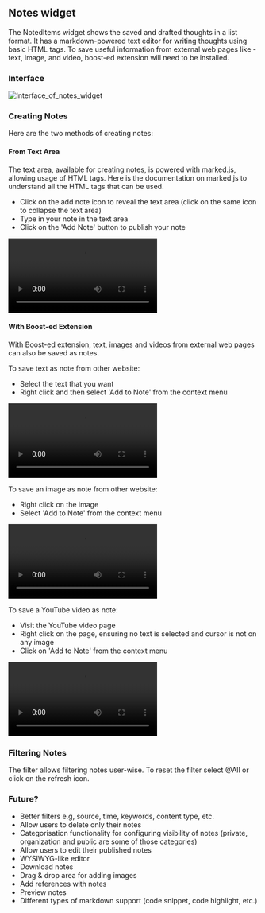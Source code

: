 ## Notes widget

The NotedItems widget shows the saved and drafted thoughts in a list format. It has a markdown-powered text editor for writing thoughts using basic HTML tags. To save useful information from external web pages like - text, image, and video, boost-ed extension will need to be installed.


### Interface

![Interface_of_notes_widget](https://gitlab.com/edvanta/gomad/thoughtjumper/tj-dictionary/-/wikis/uploads/dbc11f00045c468fae3bd55a8e57ed44/Interface_of_notes_widget.png)

### Creating Notes

Here are the two methods of creating notes:

#### From Text Area

The text area, available for creating notes, is powered with marked.js, allowing usage of HTML tags. Here is the documentation on marked.js to understand all the HTML tags that can be used.

- Click on the add note icon to reveal the text area (click on the same icon to collapse the text area)
- Type in your note in the text area
- Click on the 'Add Note' button to publish your note

![Adding_Notes_via_Text_Area](https://gitlab.com/edvanta/gomad/thoughtjumper/tj-dictionary/-/wikis/uploads/428fb91a983bd54a8550a5a08613d3b7/Adding_Notes_via_Text_Area.webm)

#### With Boost-ed Extension

With Boost-ed extension, text, images and videos from external web pages can also be saved as notes.

To save text as note from other website:
- Select the text that you want
- Right click and then select 'Add to Note' from the context menu

![Adding_text_as_note_via_Boost-ed_Extension](https://gitlab.com/edvanta/gomad/thoughtjumper/tj-dictionary/-/wikis/uploads/e61a105813122c5de20b21a75733852e/Adding_text_as_note_via_Boost-ed_Extension.webm)

To save an image as note from other website:
- Right click on the image
- Select 'Add to Note' from the context menu

![Adding_image_as_a_note](https://gitlab.com/edvanta/gomad/thoughtjumper/tj-dictionary/-/wikis/uploads/8fd2e1a880c98c701daf6d303aea1510/Adding_image_as_a_note.webm)

To save a YouTube video as note:
- Visit the YouTube video page
- Right click on the page, ensuring no text is selected and cursor is not on any image
- Click on 'Add to Note' from the context menu

![Adding_youtube_video_as_note_via_boosted_extension](https://gitlab.com/edvanta/gomad/thoughtjumper/tj-dictionary/-/wikis/uploads/b990c477e9b5732a9b3d87923be631e8/Adding_youtube_video_as_note_via_boosted_extension.webm)


### Filtering Notes

The filter allows filtering notes user-wise. To reset the filter select @All or click on the refresh icon.


### Future?

- Better filters e.g, source, time, keywords, content type, etc.
- Allow users to delete only their notes
- Categorisation functionality for configuring visibility of notes (private, organization and public are some of those categories)
- Allow users to edit their published notes
- WYSIWYG-like editor
- Download notes
- Drag & drop area for adding images
- Add references with notes
- Preview notes
- Different types of markdown support (code snippet, code highlight, etc.)
